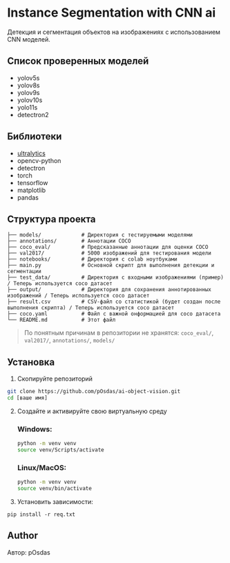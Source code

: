 # Instance Segmentation with CNN ai

Детекция и сегментация объектов на изображениях с использованием CNN моделей.

## Список проверенных моделей
- yolov5s
- yolov8s
- yolov9s
- yolov10s
- yolo11s
- detectron2

## Библиотеки

- [ultralytics](https://github.com/ultralytics/ultralytics)
- opencv-python
- detectron
- torch
- tensorflow
- matplotlib
- pandas

## Структура проекта

```
├── models/             # Директория с тестируемыми моделями
├── annotations/        # Аннотации COCO
├── coco_eval/          # Предсказанные аннотации для оценки COCO
├── val2017/            # 5000 изображений для тестирования модели
├── notebooks/          # Директория с colab ноутбуками          
├── main.py             # Основной скрипт для выполнения детекции и сегментации
├── test_data/          # Директория с входными изображениями (пример) / Теперь используется coco датасет
├── output/             # Директория для сохранения аннотированных изображений / Теперь используется coco датасет
├── result.csv          # CSV-файл со статистикой (будет создан после выполнения скрипта) / Теперь используется coco датасет
├── coco.yaml           # Файл с важной онформацией для coco датасета
└── README.md           # Этот файл
```

> По понятным причинам в репозитории не хранятся: `coco_eval/`, `val2017/`, `annotations/`, `models/`

## Установка
1. Скопируйте репозиторий
```sh
git clone https://github.com/pOsdas/ai-object-vision.git
cd [ваше имя]
```
2. Создайте и активируйте свою виртуальную среду 
    ### Windows:
    ```sh
    python -m venv venv
    source venv/Scripts/activate
    ```
    ### Linux/MacOS:
    ```sh
    python -m venv venv
    source venv/bin/activate
    ```
3. Установить зависимости:
```commandline
pip install -r req.txt
```

## Author
Автор: pOsdas

